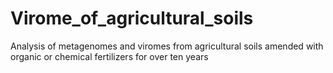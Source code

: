 # Virome_of_agricultural_soils
Analysis of metagenomes and viromes from agricultural soils amended with organic or chemical fertilizers for over ten years
